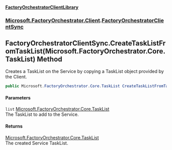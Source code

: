 #### [FactoryOrchestratorClientLibrary](./FactoryOrchestratorClientLibrary.md 'FactoryOrchestratorClientLibrary')
### [Microsoft.FactoryOrchestrator.Client](./Microsoft-FactoryOrchestrator-Client.md 'Microsoft.FactoryOrchestrator.Client').[FactoryOrchestratorClientSync](./Microsoft-FactoryOrchestrator-Client-FactoryOrchestratorClientSync.md 'Microsoft.FactoryOrchestrator.Client.FactoryOrchestratorClientSync')
## FactoryOrchestratorClientSync.CreateTaskListFromTaskList(Microsoft.FactoryOrchestrator.Core.TaskList) Method
Creates a TaskList on the Service by copying a TaskList object provided by the Client.  
```csharp
public Microsoft.FactoryOrchestrator.Core.TaskList CreateTaskListFromTaskList(Microsoft.FactoryOrchestrator.Core.TaskList list);
```
#### Parameters
<a name='Microsoft-FactoryOrchestrator-Client-FactoryOrchestratorClientSync-CreateTaskListFromTaskList(Microsoft-FactoryOrchestrator-Core-TaskList)-list'></a>
`list` [Microsoft.FactoryOrchestrator.Core.TaskList](https://docs.microsoft.com/en-us/dotnet/api/Microsoft.FactoryOrchestrator.Core.TaskList 'Microsoft.FactoryOrchestrator.Core.TaskList')  
The TaskList to add to the Service.  
  
#### Returns
[Microsoft.FactoryOrchestrator.Core.TaskList](https://docs.microsoft.com/en-us/dotnet/api/Microsoft.FactoryOrchestrator.Core.TaskList 'Microsoft.FactoryOrchestrator.Core.TaskList')  
The created Service TaskList.  
